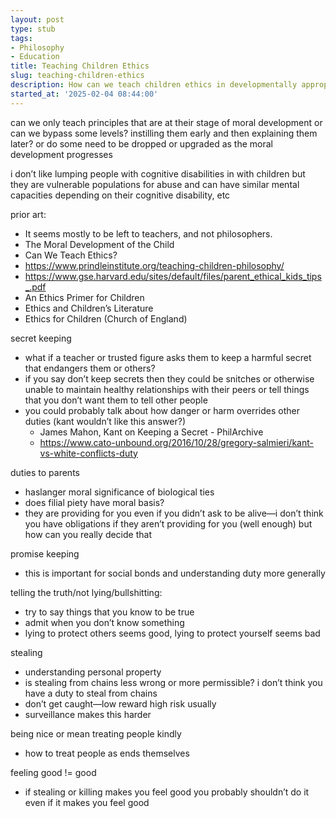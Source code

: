 ```yaml
---
layout: post
type: stub
tags:
- Philosophy
- Education
title: Teaching Children Ethics
slug: teaching-children-ethics
description: How can we teach children ethics in developmentally appropriate milestones?
started_at: '2025-02-04 08:44:00'
---
```


can we only teach principles that are at their stage of moral development or can we bypass some levels? instilling them early and then explaining them later? or do some need to be dropped or upgraded as the moral development progresses 

i don’t like lumping people with cognitive disabilities in with children but they are vulnerable populations for abuse and can have similar mental capacities depending on their cognitive disability, etc 

prior art:
* It seems mostly to be left to teachers, and not philosophers.
* The Moral Development of the Child
* Can We Teach Ethics?
* https://www.prindleinstitute.org/teaching-children-philosophy/ 
* https://www.gse.harvard.edu/sites/default/files/parent_ethical_kids_tips_.pdf
* An Ethics Primer for Children
* Ethics and Children’s Literature 
* Ethics for Children (Church of England)

secret keeping
* what if a teacher or trusted figure asks them to keep a harmful secret that endangers them or others?
* if you say don’t keep secrets then they could be snitches or otherwise unable to maintain healthy relationships with their peers or tell things that you don’t want them to tell other people 
* you could probably talk about how danger or harm overrides other duties (kant wouldn’t like this answer?)
    * James Mahon, Kant on Keeping a Secret - PhilArchive
    * https://www.cato-unbound.org/2016/10/28/gregory-salmieri/kant-vs-white-conflicts-duty

duties to parents
* haslanger moral significance of biological ties 
* does filial piety have moral basis? 
* they are providing for you even if you didn’t ask to be alive—i don’t think you have obligations if they aren’t providing for you (well enough) but how can you really decide that

promise keeping
* this is important for social bonds and understanding duty more generally 

telling the truth/not lying/bullshitting:
* try to say things that you know to be true
* admit when you don’t know something
* lying to protect others seems good, lying to protect yourself seems bad

stealing
* understanding personal property
* is stealing from chains less wrong or more permissible? i don’t think you have a duty to steal from chains
* don’t get caught—low reward high risk usually
* surveillance makes this harder 

being nice or mean treating people kindly 
* how to treat people as ends themselves 

feeling good != good
* if stealing or killing makes you feel good you probably shouldn’t do it even if it makes you feel good